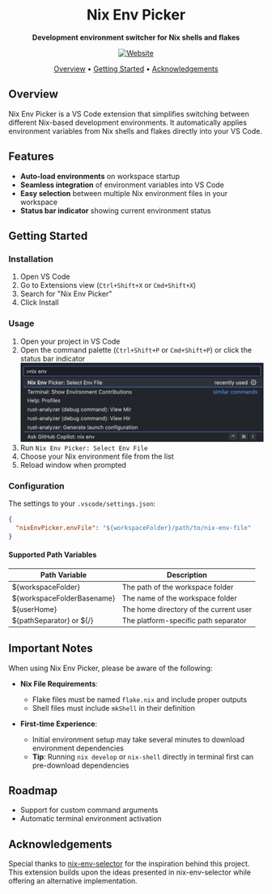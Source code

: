 <div align="center">
    <h1>Nix Env Picker</h1>
    <p>
        <b>Development environment switcher for Nix shells and flakes</b>
    </p>
    <p>
        <a href="https://code.visualstudio.com/api"><img src="https://img.shields.io/badge/VSCode-Developer-blue?logo=Safari" alt="Website"/></a>
    </p>
    <p>
        <a href="#Overview">Overview</a> •
        <a href="#Getting-Started">Getting Started</a> •
        <a href="#Acknowledgements">Acknowledgements</a>
    </p>
</div>

## Overview

Nix Env Picker is a VS Code extension that simplifies switching between different Nix-based development environments. It automatically applies environment variables from Nix shells and flakes directly into your VS Code.

## Features

- **Auto-load environments** on workspace startup
- **Seamless integration** of environment variables into VS Code
- **Easy selection** between multiple Nix environment files in your workspace
- **Status bar indicator** showing current environment status

## Getting Started

### Installation

1. Open VS Code
2. Go to Extensions view (`Ctrl+Shift+X` or `Cmd+Shift+X`)
3. Search for "Nix Env Picker"
4. Click Install

### Usage

1. Open your project in VS Code
2. Open the command palette (`Ctrl+Shift+P` or `Cmd+Shift+P`) or click the status bar indicator
![select env](resources/usage-select.png)
3. Run `Nix Env Picker: Select Env File`
4. Choose your Nix environment file from the list
5. Reload window when prompted

### Configuration

The settings to your `.vscode/settings.json`:

```json
{
  "nixEnvPicker.envFile": "${workspaceFolder}/path/to/nix-env-file"
}
```

#### Supported Path Variables

| Path Variable              | Description                              |
|----------------------------|------------------------------------------|
| ${workspaceFolder}         | The path of the workspace folder         |
| ${workspaceFolderBasename} | The name of the workspace folder         |
| ${userHome}               | The home directory of the current user   |
| ${pathSeparator} or ${/}   | The platform-specific path separator     |

## Important Notes

When using Nix Env Picker, please be aware of the following:

- **Nix File Requirements**:
  - Flake files must be named `flake.nix` and include proper outputs
  - Shell files must include `mkShell` in their definition

- **First-time Experience**:
  - Initial environment setup may take several minutes to download environment dependencies
  - **Tip**: Running `nix develop` or `nix-shell` directly in terminal first can pre-download dependencies

## Roadmap

- Support for custom command arguments
- Automatic terminal environment activation

## Acknowledgements

Special thanks to [nix-env-selector](https://github.com/arrterian/nix-env-selector) for the inspiration behind this project. This extension builds upon the ideas presented in nix-env-selector while offering an alternative implementation.
